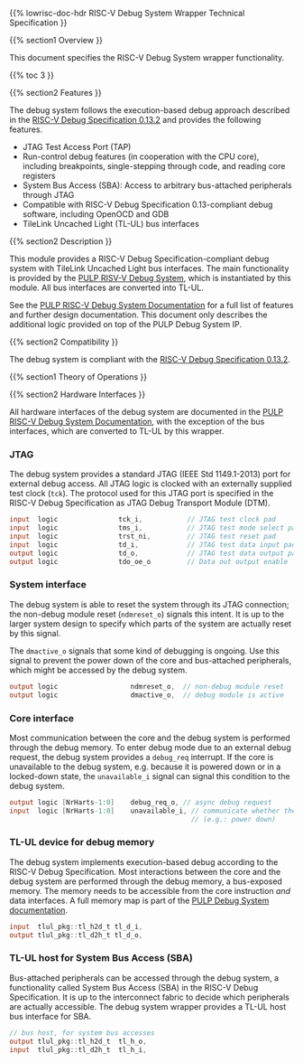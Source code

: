 {{% lowrisc-doc-hdr RISC-V Debug System Wrapper Technical Specification }}

{{% section1 Overview }}

This document specifies the RISC-V Debug System wrapper functionality.

{{% toc 3 }}

{{% section2 Features }}

The debug system follows the execution-based debug approach described in the [RISC-V Debug Specification 0.13.2](https://github.com/riscv/riscv-debug-spec/raw/4e0bb0fc2d843473db2356623792c6b7603b94d4/riscv-debug-release.pdf) and provides the following features.

- JTAG Test Access Port (TAP)
- Run-control debug features (in cooperation with the CPU core), including breakpoints, single-stepping through code, and reading core registers
- System Bus Access (SBA): Access to arbitrary bus-attached peripherals through JTAG
- Compatible with RISC-V Debug Specification 0.13-compliant debug software, including OpenOCD and GDB
- TileLink Uncached Light (TL-UL) bus interfaces

{{% section2 Description }}

This module provides a RISC-V Debug Specification-compliant debug system with TileLink Uncached Light bus interfaces.
The main functionality is provided by the [PULP RISV-V Debug System](https://github.com/pulp-platform/riscv-dbg), which is instantiated by this module.
All bus interfaces are converted into TL-UL.

See the [PULP RISC-V Debug System Documentation](../../../vendor/pulp_riscv_dbg/doc/debug-system.md) for a full list of features and further design documentation.
This document only describes the additional logic provided on top of the PULP Debug System IP.

{{% section2 Compatibility }}

The debug system is compliant with the [RISC-V Debug Specification 0.13.2](https://github.com/riscv/riscv-debug-spec/raw/4e0bb0fc2d843473db2356623792c6b7603b94d4/riscv-debug-release.pdf).

{{% section1 Theory of Operations }}

{{% section2 Hardware Interfaces }}

All hardware interfaces of the debug system are documented in the [PULP RISC-V Debug System Documentation](../../../vendor/pulp_riscv_dbg/doc/debug-system.md), with the exception of the bus interfaces, which are converted to TL-UL by this wrapper.

### JTAG

The debug system provides a standard JTAG (IEEE Std 1149.1-2013) port for external debug access.
All JTAG logic is clocked with an externally supplied test clock (`tck`).
The protocol used for this JTAG port is specified in the RISC-V Debug Specification as JTAG Debug Transport Module (DTM).

```verilog
input  logic               tck_i,           // JTAG test clock pad
input  logic               tms_i,           // JTAG test mode select pad
input  logic               trst_ni,         // JTAG test reset pad
input  logic               td_i,            // JTAG test data input pad
output logic               td_o,            // JTAG test data output pad
output logic               tdo_oe_o         // Data out output enable
```

### System interface

The debug system is able to reset the system through its JTAG connection; the non-debug module reset (`ndmreset_o`) signals this intent.
It is up to the larger system design to specify which parts of the system are actually reset by this signal.

The `dmactive_o` signals that some kind of debugging is ongoing.
Use this signal to prevent the power down of the core and bus-attached peripherals, which might be accessed by the debug system.

```verilog
output logic                  ndmreset_o,  // non-debug module reset
output logic                  dmactive_o,  // debug module is active
```

### Core interface

Most communication between the core and the debug system is performed through the debug memory.
To enter debug mode due to an external debug request, the debug system provides a `debug_req` interrupt.
If the core is unavailable to the debug system, e.g. because it is powered down or in a locked-down state, the `unavailable_i` signal can signal this condition to the debug system.

```verilog
output logic [NrHarts-1:0]    debug_req_o, // async debug request
input  logic [NrHarts-1:0]    unavailable_i, // communicate whether the hart is unavailable
                                             // (e.g.: power down)
```

### TL-UL device for debug memory

The debug system implements execution-based debug according to the RISC-V Debug Specification.
Most interactions between the core and the debug system are performed through the debug memory, a bus-exposed memory.
The memory needs to be accessible from the core instruction *and* data interfaces.
A full memory map is part of the [PULP Debug System documentation](../../../vendor/pulp_riscv_dbg/doc/debug-system.md).

```verilog
input  tlul_pkg::tl_h2d_t tl_d_i,
output tlul_pkg::tl_d2h_t tl_d_o,
```

### TL-UL host for System Bus Access (SBA)

Bus-attached peripherals can be accessed through the debug system, a functionality called System Bus Access (SBA) in the RISC-V Debug Specification.
It is up to the interconnect fabric to decide which peripherals are actually accessible.
The debug system wrapper provides a TL-UL host bus interface for SBA.

```verilog
// bus host, for system bus accesses
output tlul_pkg::tl_h2d_t  tl_h_o,
input  tlul_pkg::tl_d2h_t  tl_h_i,
```
